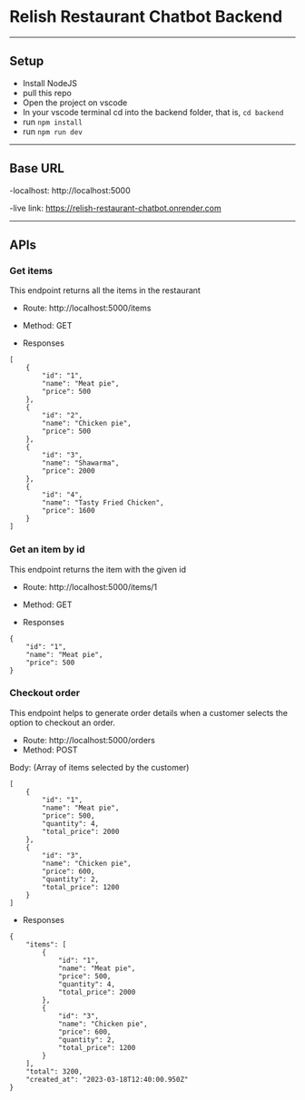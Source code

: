 # Relish Restaurant Chatbot Backend

---
## Setup
- Install NodeJS
- pull this repo
- Open the project on vscode
- In your vscode terminal cd into the backend folder, that is, `cd backend`
- run `npm install`
- run `npm run dev`

---
## Base URL
-localhost: http://localhost:5000

-live link: https://relish-restaurant-chatbot.onrender.com

---

## APIs
### Get items
This endpoint returns all the items in the restaurant

- Route: http://localhost:5000/items
- Method: GET

- Responses

```
[
    {
        "id": "1",
        "name": "Meat pie",
        "price": 500
    },
    {
        "id": "2",
        "name": "Chicken pie",
        "price": 500
    },
    {
        "id": "3",
        "name": "Shawarma",
        "price": 2000
    },
    {
        "id": "4",
        "name": "Tasty Fried Chicken",
        "price": 1600
    }
]
```

### Get an item by id
This endpoint returns the item with the given id
- Route: http://localhost:5000/items/1
- Method: GET

- Responses

```
{
    "id": "1",
    "name": "Meat pie",
    "price": 500
}
```

### Checkout order
This endpoint helps to generate order details when a customer selects the option to checkout an order.

- Route: http://localhost:5000/orders
- Method: POST

Body: (Array of items selected by the customer)
```
[
    {
        "id": "1",
        "name": "Meat pie",
        "price": 500,
        "quantity": 4,
        "total_price": 2000
    },
    {
        "id": "3",
        "name": "Chicken pie",
        "price": 600,
        "quantity": 2,
        "total_price": 1200
    }
]
```
- Responses

```
{
    "items": [
        {
            "id": "1",
            "name": "Meat pie",
            "price": 500,
            "quantity": 4,
            "total_price": 2000
        },
        {
            "id": "3",
            "name": "Chicken pie",
            "price": 600,
            "quantity": 2,
            "total_price": 1200
        }
    ],
    "total": 3200,
    "created_at": "2023-03-18T12:40:00.950Z"
}

```